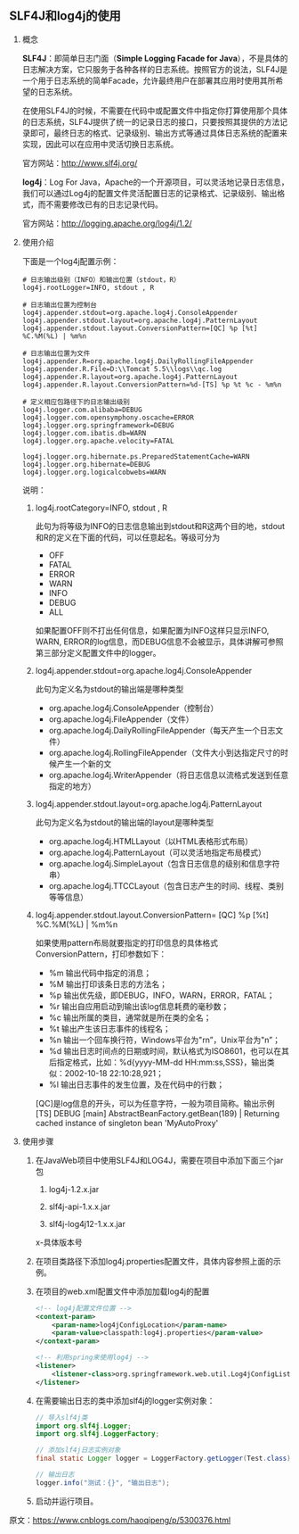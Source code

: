 ## SLF4J和log4j的使用

1. 概念

    **SLF4J**：即简单日志门面（**Simple Logging Facade for Java**），不是具体的日志解决方案，它只服务于各种各样的日志系统。按照官方的说法，SLF4J是一个用于日志系统的简单Facade，允许最终用户在部署其应用时使用其所希望的日志系统。

    在使用SLF4J的时候，不需要在代码中或配置文件中指定你打算使用那个具体的日志系统，SLF4J提供了统一的记录日志的接口，只要按照其提供的方法记录即可，最终日志的格式、记录级别、输出方式等通过具体日志系统的配置来实现，因此可以在应用中灵活切换日志系统。

    官方网站：http://www.slf4j.org/


    **log4j**：Log For Java，Apache的一个开源项目，可以灵活地记录日志信息，我们可以通过Log4j的配置文件灵活配置日志的记录格式、记录级别、输出格式，而不需要修改已有的日志记录代码。

    官方网站：http://logging.apache.org/log4j/1.2/


2. 使用介绍

    下面是一个log4j配置示例：

    ```properties
    # 日志输出级别（INFO）和输出位置（stdout，R）
    log4j.rootLogger=INFO, stdout , R

    # 日志输出位置为控制台
    log4j.appender.stdout=org.apache.log4j.ConsoleAppender
    log4j.appender.stdout.layout=org.apache.log4j.PatternLayout
    log4j.appender.stdout.layout.ConversionPattern=[QC] %p [%t] %C.%M(%L) | %m%n

    # 日志输出位置为文件
    log4j.appender.R=org.apache.log4j.DailyRollingFileAppender
    log4j.appender.R.File=D:\\Tomcat 5.5\\logs\\qc.log
    log4j.appender.R.layout=org.apache.log4j.PatternLayout
    log4j.appender.R.layout.ConversionPattern=%d-[TS] %p %t %c - %m%n

    # 定义相应包路径下的日志输出级别
    log4j.logger.com.alibaba=DEBUG
    log4j.logger.com.opensymphony.oscache=ERROR
    log4j.logger.org.springframework=DEBUG
    log4j.logger.com.ibatis.db=WARN
    log4j.logger.org.apache.velocity=FATAL
    
    log4j.logger.org.hibernate.ps.PreparedStatementCache=WARN
    log4j.logger.org.hibernate=DEBUG
    log4j.logger.org.logicalcobwebs=WARN
    ```


    说明：

    1. log4j.rootCategory=INFO, stdout , R

        此句为将等级为INFO的日志信息输出到stdout和R这两个目的地，stdout和R的定义在下面的代码，可以任意起名。等级可分为
        * OFF
        * FATAL
        * ERROR
        * WARN
        * INFO
        * DEBUG
        * ALL
        
        如果配置OFF则不打出任何信息，如果配置为INFO这样只显示INFO, WARN, ERROR的log信息，而DEBUG信息不会被显示，具体讲解可参照第三部分定义配置文件中的logger。

    2. log4j.appender.stdout=org.apache.log4j.ConsoleAppender

        此句为定义名为stdout的输出端是哪种类型
        * org.apache.log4j.ConsoleAppender（控制台）
        * org.apache.log4j.FileAppender（文件）
        * org.apache.log4j.DailyRollingFileAppender（每天产生一个日志文件）
        * org.apache.log4j.RollingFileAppender（文件大小到达指定尺寸的时候产生一个新的文
        * org.apache.log4j.WriterAppender（将日志信息以流格式发送到任意指定的地方）

    3. log4j.appender.stdout.layout=org.apache.log4j.PatternLayout

        此句为定义名为stdout的输出端的layout是哪种类型
        * org.apache.log4j.HTMLLayout（以HTML表格形式布局）
        * org.apache.log4j.PatternLayout（可以灵活地指定布局模式）
        * org.apache.log4j.SimpleLayout（包含日志信息的级别和信息字符串）
        * org.apache.log4j.TTCCLayout（包含日志产生的时间、线程、类别等等信息）

    4. log4j.appender.stdout.layout.ConversionPattern= [QC] %p [%t] %C.%M(%L) | %m%n

        如果使用pattern布局就要指定的打印信息的具体格式ConversionPattern，打印参数如下：
        * %m 输出代码中指定的消息；
        * %M 输出打印该条日志的方法名；
        * %p 输出优先级，即DEBUG，INFO，WARN，ERROR，FATAL；
        * %r 输出自应用启动到输出该log信息耗费的毫秒数；
        * %c 输出所属的类目，通常就是所在类的全名；
        * %t 输出产生该日志事件的线程名；
        * %n 输出一个回车换行符，Windows平台为"rn”，Unix平台为"n”；
        * %d 输出日志时间点的日期或时间，默认格式为ISO8601，也可以在其后指定格式，比如：%d{yyyy-MM-dd HH:mm:ss,SSS}，输出类似：2002-10-18 22:10:28,921；
        * %l 输出日志事件的发生位置，及在代码中的行数；
        
        [QC]是log信息的开头，可以为任意字符，一般为项目简称。输出示例[TS] DEBUG [main] AbstractBeanFactory.getBean(189) | Returning cached instance of singleton bean 'MyAutoProxy'

3. 使用步骤

    1. 在JavaWeb项目中使用SLF4J和LOG4J，需要在项目中添加下面三个jar包

        1. log4j-1.2.x.jar

        2. slf4j-api-1.x.x.jar

        3. slf4j-log4j12-1.x.x.jar

        x-具体版本号

    2. 在项目类路径下添加log4j.properties配置文件，具体内容参照上面的示例。

    3. 在项目的web.xml配置文件中添加加载log4j的配置

        ```xml
        <!-- log4j配置文件位置 -->
        <context-param>
            <param-name>log4jConfigLocation</param-name>
            <param-value>classpath:log4j.properties</param-value>
        </context-param>

        <!-- 利用spring来使用log4j -->
        <listener>
            <listener-class>org.springframework.web.util.Log4jConfigListener</listener-class>
        </listener>
        ```

    4. 在需要输出日志的类中添加slf4j的logger实例对象：

        ```java
        // 导入slf4j类
        import org.slf4j.Logger;
        import org.slf4j.LoggerFactory;

        // 添加slf4j日志实例对象
        final static Logger logger = LoggerFactory.getLogger(Test.class);

        // 输出日志
        logger.info("测试：{}", "输出日志");
        ```

    5. 启动并运行项目。

原文：https://www.cnblogs.com/haoqipeng/p/5300376.html